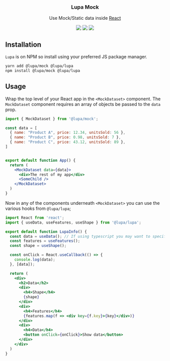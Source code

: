 <h3 align="center">
  Lupa Mock
</h3>

<p align="center">
  Use Mock/Static data inside <a href="https://facebook.github.io/react">React</a>
</p>

<p align="center">
  <a href="https://www.npmjs.com/package/@lupa/mock"><img src="https://img.shields.io/npm/v/@lupa/mock?style=flat-square"></a>
  <a href="https://www.npmjs.com/package/@lupa/mock"><img src="https://img.shields.io/npm/dm/@lupa/mock?style=flat-square"></a>
  <a href="https://travis-ci.com/mondobrain/@lupa/mock"><img src="https://img.shields.io/travis/com/mondobrain/@lupa/mock/master?style=flat-square"></a>
</p>

## Installation

`Lupa` is on NPM so install using your preferred JS package manager.

```bash
yarn add @lupa/mock @lupa/lupa
npm install @lupa/mock @lupa/lupa
```

## Usage

Wrap the top level of your React app in the `<MockDataset>` component. The `MockDataset` component requires an array of objects be passed to the `data` prop.

```jsx
import { MockDataset } from '@lupa/mock';

const data = [
  { name: "Product A", price: 12.34, unitsSold: 56 },
  { name: "Product B", price: 0.98, unitsSold: 7 },
  { name: "Product C", price: 43.12, unitsSold: 89 },
]


export default function App() {
  return (
    <MockDataset data={data}>
      <div>The rest of my app</div>
      <SomeChild />
    </MockDataset>
  )
}

```

Now in any of the components underneath `<MockDataset>` you can use the various hooks from `@lupa/lupa`;

```jsx
import React from 'react';
import { useData, useFeatures, useShape } from '@lupa/lupa';

export default function LupaInfo() {
  const data = useData(); // If using typescript you may want to specify as `Row[]` if you are inside the <MockDataset>
  const features = useFeatures();
  const shape = useShape();

  const onClick = React.useCallback(() => {
    console.log(data);
  }, [data]);

  return (
    <div>
      <h2>Data</h2>
      <div>
        <h4>Shape</h4>
        {shape}
      </div>
      <div>
        <h4>Features</h4>
        {features.map(f => <div key={f.key}>{key}</div>)}
      </div>
      <div>
        <h4>Data</h4>
        <button onClick={onClick}>Show data</button>
      </div>
    </div>
  )
}
```